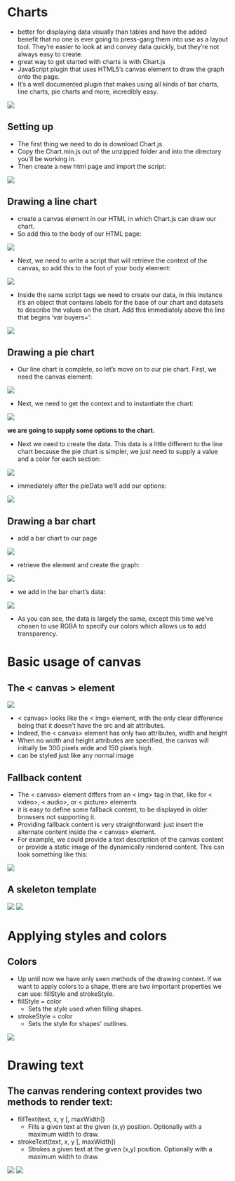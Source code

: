 # Charts 
* better for displaying data visually than tables and have the added benefit that no one is ever going to press-gang them into use as a layout tool. They’re easier to look at and convey data quickly, but they’re not always easy to create.
*  great way to get started with charts is with Chart.js
* JavaScript plugin that uses HTML5’s canvas element to draw the graph onto the page.
* It’s a well documented plugin that makes using all kinds of bar charts, line charts, pie charts and more, incredibly easy.

<img src="img/v1.PNG">

## Setting up
* The first thing we need to do is download Chart.js.
* Copy the Chart.min.js out of the unzipped folder and into the directory you’ll be working in. 
* Then create a new html page and import the script:

<img src="img/v2.PNG">

## Drawing a line chart
* create a canvas element in our HTML in which Chart.js can draw our chart. 
* So add this to the body of our HTML page:

<img src="img/v3.PNG">

* Next, we need to write a script that will retrieve the context of the canvas, so add this to the foot of your body element:

<img src="img/v4.PNG">

* Inside the same script tags we need to create our data, in this instance it’s an object that contains labels for the base of our chart and datasets to describe the values on the chart. Add this immediately above the line that begins ‘var buyers=’:

<img src="img/v5.PNG">

## Drawing a pie chart
* Our line chart is complete, so let’s move on to our pie chart. First, we need the canvas element:

<img src="img/v6.PNG">

* Next, we need to get the context and to instantiate the chart:

<img src="img/v7.PNG">

**we are going to supply some options to the chart.**

* Next we need to create the data. This data is a little different to the line chart because the pie chart is simpler, we just need to supply a value and a color for each section:

<img src="img/v8.PNG">

* immediately after the pieData we’ll add our options:

<img src="img/v9.PNG">

## Drawing a bar chart
* add  a bar chart to our page

<img src="img/v10.PNG">

* retrieve the element and create the graph:

<img src="img/v11.PNG">

* we add in the bar chart’s data:

<img src="img/v12.PNG">

* As you can see, the data is largely the same, except this time we’ve chosen to use RGBA to specify our colors which allows us to add transparency.

# Basic usage of canvas

## The < canvas > element

<img src="img/v13.PNG">

*  < canvas> looks like the < img> element, with the only clear difference being that it doesn't have the src and alt attributes. 
* Indeed, the < canvas> element has only two attributes, width and height
* When no width and height attributes are specified, the canvas will initially be 300 pixels wide and 150 pixels high.
* can be styled just like any normal image

## Fallback content
* The < canvas> element differs from an < img> tag in that, like for < video>, < audio>, or < picture> elements
* it is easy to define some fallback content, to be displayed in older browsers not supporting it.
* Providing fallback content is very straightforward: just insert the alternate content inside the < canvas> element.
* For example, we could provide a text description of the canvas content or provide a static image of the dynamically rendered content. This can look something like this:

<img src="img/v14.PNG">

## A skeleton template

<img src="img/v15.PNG">
<img src="img/v16.PNG">

# Applying styles and colors
##  Colors
* Up until now we have only seen methods of the drawing context. If we want to apply colors to a shape, there are two important properties we can use: fillStyle and strokeStyle.
* fillStyle = color
  - Sets the style used when filling shapes.
* strokeStyle = color
  - Sets the style for shapes' outlines.

<img src="img/v17.PNG">

# Drawing text
## The canvas rendering context provides two methods to render text:
* fillText(text, x, y [, maxWidth])
  - Fills a given text at the given (x,y) position. Optionally with a maximum width to draw.
* strokeText(text, x, y [, maxWidth])
  - Strokes a given text at the given (x,y) position. Optionally with a maximum width to draw.

<img src="img/v18.PNG">
<img src="img/v19.PNG">












